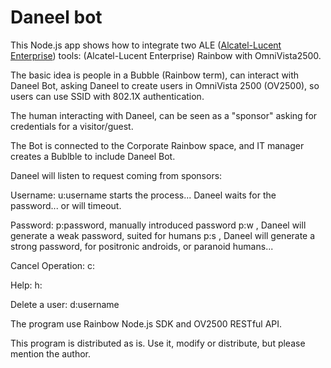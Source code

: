 # Daneel bot

This Node.js app shows how to integrate two ALE ([Alcatel-Lucent Enterprise](https://www.al-enterprise.com/)) tools:
(Alcatel-Lucent Enterprise) Rainbow with OmniVista2500.

The basic idea is people in a Bubble (Rainbow term), can interact with Daneel Bot, asking Daneel to create users in OmniVista 2500 (OV2500), so users can use SSID with 802.1X authentication.

The human interacting with Daneel, can be seen as a "sponsor" asking for credentials for a visitor/guest.

The Bot is connected to the Corporate Rainbow space, and IT manager creates a Bublble to include Daneel Bot.

Daneel will listen to request coming from sponsors:

Username: u:username starts the process... Daneel waits for the password... or will timeout.

Password: p:password, manually introduced password p:w , Daneel will generate a weak password, suited for humans p:s , Daneel will generate a strong password, for positronic androids, or paranoid humans...

Cancel Operation: c:

Help: h:

Delete a user: d:username

The program use Rainbow Node.js SDK and OV2500 RESTful API.

This program is distributed as is. Use it, modify or distribute, but please mention the author.
